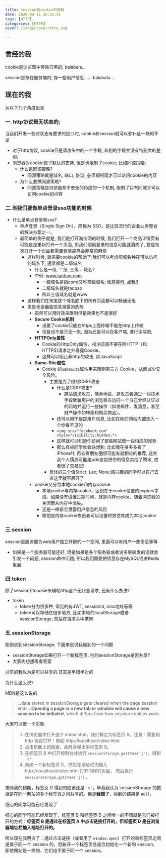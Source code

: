 ```yaml
---
title: session和cookie的理解
date: 2020-04-11 10:31:35
tags: [HTTP]
categories: [HTTP]
cover: /image/cover/http.png

---
```



## 曾经的我

cookie是浏览器中传输自带的; balabala...

session是存在服务端的; 存一些用户信息.......balabala....

## 现在的我

从以下几个角度出发

### 一. http协议是无状态的;

当我们开发一些对状态有要求的接口时, cookie和session就可以弥补这一块的不足

- 对于http协议, cookie只是请求头中的一个字段, 和别的字段并没有特别大的差别;
- 浏览器对cookie做了默认的支持, 但是也限制了cookie; 比如同源策略;
  - 什么是同源策略?
    - 同源策略就是域名, 端口, 协议; 必须都相同才可以访问cookie的内容
  - 为什么要做同源策略?
    - 同源策略是浏览器基于安全的角度的一个机制, 限制了只有同域才可以访问cookie的内容

### 二.当我们要做单点登录sso功能的时候

- 什么是单点登录和sso?
  - 单点登录（Single Sign On），简称为 SSO，是比较流行的企业业务整合的解决方案之一。
  - 最简单的例子就是, 我们是打开淘宝网的时候, 我们打开一个商品详情页有可能是是重新打开一个页面, 那我们刚刚登录的信息可能就消失了, 要是每次打开一个页面都需要登录那样会非常的麻烦
    - 这样时候, 就需要cookie的帮助了;我们可以考虑吧域名种在可以访问的域名下, 通常都是二级域名
      - 什么是一级, 二级, 三级....域名?
      - 举例: www.taobao.com
        - 一级域名是指com(又称顶级域名; [维基百科, 点我!!](https://zh.wikipedia.org/wiki/域名)
        - 二级域名就是taobao
        - 所以三级域名就是www
    - 这样我们在淘宝这个域名底下的所有页面都可以畅通无阻
    - 但是也会面临信息泄露的危险
      - 虽然可以用时效来限制但是效果也不是很好
      - **Secure Cookie机制**
        - 设置了cookie只能在https上面传输不能在http上传输
        - 但是也不是万无一失, 因为还是可以在客户端, 进行读写的;
      - **HTTPOnly属性**
        - Cookie的HttpOnly属性，指浏览器不要在除HTTP（和 HTTPS)请求之外暴露Cookie。
        - 这样可以阻止非http的攻击, 如JavaScript
      - **Same-Site属性**
        - Cookie 的`SameSite`属性用来限制第三方 Cookie，从而减少安全风险。
          - 主要是为了限制CSRF攻击
            - 什么是CSRF攻击?
              - 跨站请求攻击，简单地说，是攻击者通过一些技术手段欺骗用户的浏览器去访问一个自己曾经认证过的网站并运行一些操作（如发邮件，发消息，甚至财产操作如转账和购买商品）。
            - 还可以用于跟踪用户信息, 比如在你的网站内部放入一个你看不见的
            - `<img src="facebook.com" style="visibility:hidden;">`
            - 这样就可以知道你访问了那些网站做一些相应的推荐
            - 那么有些同学就会联想到; 比如我在拼多多看了iPhone11; 再去看朋友圈很可能有就相应的推荐, 这些我个人猜测可能是pdd直接把你的信息卖给了腾讯, 或者做了交易(逃
          - 具体的三个值Strict; Lax; None;感兴趣的同学可以自己去查这里就不展开了
      - cookie又分为本地cookie和内存cookie
        - 本地cookie与内存cookie，区别在于cookie设置的expires字段。如果没有设置过期时间，就是内存cookie。随着浏览器的关闭而从内存中消失。
        - 还是一样都会泄露用户信息的风险
        - 哪怕是内存cookie攻击者可以设置时效使其成为本地cookie

### 三.session

session是服务器为web用户独立开辟的一个空间, 里面可以有用户一些信息等等

- 如果是一个服务器可能还好, 但是如果是多个服务器或者说多层转发的话就会引发一个问题, session命中问题; 所以我们需要把信息存在MySQL或者Redis里面

### 四.token

除了session和cookie来辅助http这个无状态请求, 还有什么办法? 

- token
  - token分为很多种, 常见的有JWT, sessionId, mac地址等等
  - token可以存储在很多地方, 比如本地的localStorage或者sessionStorage, 然后在请求头中携带

### 五.sessionStorage

刚刚说到sessionStorage; 下面来说说我碰到的一个问题

- sessionStorage如果打开一个新标签页, 他的sessionStorage是否共享?
- 大家先想想再看答案

以前的我以为是可以共享的.其实是半错半对的

为什么这么说?

MDN是这么说的

> ...data stored in sessionStorage gets cleared when the page session ends...**Opening a page in a new tab or window will cause a new session to be initiated**, which differs from how session cookies work.

大家可以做一个实验

>1. 在浏览器中打开这个 index.html，我们称之为标签页 A。注意：需要用 http 协议打开！例如 http://localhost/index.html
>2. 点击页面上的链接，此时会弹出来标签页 B。
>3. 在标签页 B 中打开控制台并执行 `sessionStorage.getItem('j')`，得到 `'s'`
>4. 新建一个新标签页 D，然后在地址栏内输入 http://localhost/index.html 打开同样的页面， 然后执行 `sessionStorage.getItem('j')` 。

按照我的预期，标签页 D 得到的应该还是 `'s'`，毕竟我认为 sessionStorage 的数据是在同一网站的多个标签页之间共享的。但是**我错了**，得到的结果是 `null`。

细心的同学可能已经发现了

细心的同学可能已经发现了，标签页 B 和标签页 D 之间唯一的不同就是它们被打开的方式：**标签页 B 是通过在标签页 A 中点击链接打开的，但标签页 D 是在浏览器地址栏输入地址打开的。**

所以现在我明白了：通过点击链接（或者用了 `window.open`）打开的新标签页之间是属于同一个 session 的，但新开一个标签页总是会初始化一个新的 session，即使网站是一样的，它们也不属于同一个 session。

